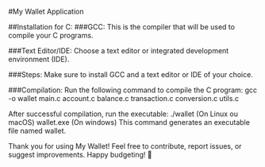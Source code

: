 #My Wallet Application

##Installation for C:
###GCC:
This is the compiler that will be used to compile your C programs.

###Text Editor/IDE:
Choose a text editor or integrated development environment (IDE).

###Steps:
Make sure to install GCC and a text editor or IDE of your choice.

###Compilation:
Run the following command to compile the C program:
gcc -o wallet main.c account.c balance.c transaction.c conversion.c utils.c

After successful compilation, run the executable:
./wallet       (On Linux ou macOS)
wallet.exe  (On windows)
This command generates an executable file named wallet.

Thank you for using My Wallet! Feel free to contribute, report issues, or suggest improvements. Happy budgeting! 🌟